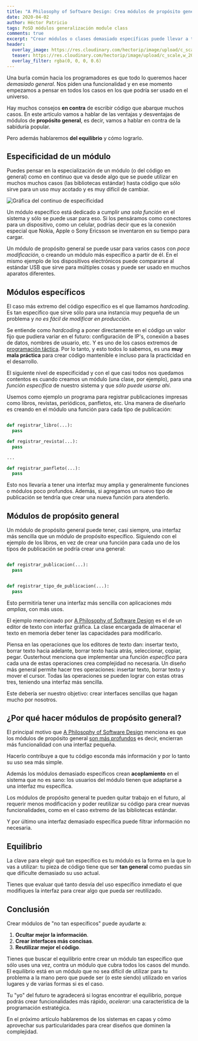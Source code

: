 ```yaml
---
title: "A Philosophy of Software Design: Crea módulos de propósito general"
date: 2020-04-02
author: Héctor Patricio
tags: PoSD módulos generalización module class
comments: true
excerpt: "Crear módulos o clases demasiado específicas puede llevar a tu código a ser difícil de mantener, veamos por qué te conviene crear módulos de propósito general."
header:
  overlay_image: https://res.cloudinary.com/hectorip/image/upload/c_scale,w_1400/v1584726013/D750CDED-7745-4A56-8B3D-5CD33D2893E6_vqdgzb.jpg
  teaser: https://res.cloudinary.com/hectorip/image/upload/c_scale,w_200/v1584726013/D750CDED-7745-4A56-8B3D-5CD33D2893E6_vqdgzb.jpg
  overlay_filter: rgba(0, 0, 0, 0.6)
---
```


Una burla común hacia los programadores es que todo lo queremos hacer _demasiado general_. Nos piden una funcionalidad y en ese momento empezamos a pensar en todos los casos en los que podría ser usado en el universo.

Hay muchos consejos **en contra** de escribir código que abarque
muchos casos. En este artículo vamos a hablar de las ventajas y
desventajas de módulos de **propósito general**, es decir, vamos a
hablar en contra de la sabiduría popular.

Pero además hablaremos **del equilibrio** y cómo lograrlo.

## Especificidad de un módulo

Puedes pensar en la especialización de un módulo (o del código en general) como en continuo que va desde algo que se puede utilizar en muchos muchos casos (las bibliotecas estándar) hasta código que sólo sirve para un uso muy acotado y es muy difícil de cambiar.

![Gráfica del continuo de especificidad](https://res.cloudinary.com/hectorip/image/upload/c_scale,w_1200/v1585279283/7655B57E-A45D-4832-A0D6-41670C22D6CA_boy7ej.png)

Un módulo específico está dedicado a cumplir _una sola función_ en el sistema y sólo se puede usar para eso. Si los pensáramos como conectores para un dispositivo, como un celular, podrías decir que es la conexión especial que Nokia, Apple o Sony Ericsson se inventaron en su tiempo para cargar.

Un módulo de propósito general se puede usar para varios casos con _poca modificación_, o creando un módulo más específico a partir de él. En el mismo ejemplo de los dispositivos electrónicos puede compararse al estándar USB que sirve para múltiples cosas y puede ser usado en muchos aparatos diferentes.

## Módulos específicos

El caso más extremo del código específico es el que llamamos _hardcoding_. Es tan específico que sirve sólo para una instancia muy pequeña de un problema y _no es fácil de modificar en producción_.

Se entiende como _hardcoding_ a poner directamente en el código un valor fijo que pudiera variar en el futuro: configuración de IP's, conexión a bases de datos, nombres de usuario, etc. Y es uno de los casos extremos de [programación táctica](https://blog.thedojo.mx/2020/02/11/a-philosophy-of-software-design-programacion-tactica-vs-estrategica.html#desarrollo-t%C3%A1ctico). Por lo tanto, y esto todos lo sabemos, es una **muy mala  práctica** para crear código mantenible e incluso para la practicidad en el desarrollo.

El siguiente nivel de especificidad y con el que casi todos nos quedamos contentos es cuando creamos un módulo (una clase, por ejemplo), para una _función específica_ de nuestro sistema y que _sólo puede usarse ahí_.

Usemos como ejemplo un programa para registrar publicaciones impresas como libros, revistas, periódicos, panfletos, etc. Una manera de diseñarlo es creando en el módulo una función para cada tipo de publicación:

```python

def registrar_libro(...):
  pass

def registrar_revista(...):
  pass

...

def registrar_panfleto(...):
  pass

```

Esto nos llevaría a tener una interfaz muy amplia y generalmente funciones o módulos poco profundos. Además, si agregamos un nuevo tipo de publicación se tendría que crear una nueva función para atenderlo.

## Módulos de propósito general

Un módulo de propósito general puede tener, casi siempre, una interfaz más sencilla que un módulo de propósito específico. Siguiendo con el ejemplo de los libros, en vez de crear una función para cada uno de los tipos de publicación se podría crear una general:

```python

def registrar_publicacion(...):
  pass


def registrar_tipo_de_publicacion(...):
  pass

```

Esto permitiría tener una interfaz más sencilla con aplicaciones _más amplias_, con más usos.

El ejemplo mencionado por [A Philosophy of Software Design](https://amzn.to/2GdeHi5) es el de un editor de texto con interfaz gráfica. La clase encargada de almacenar el texto en memoria deber tener las capacidades para modificarlo.

Piensa en las operaciones que los editores de texto dan: insertar texto, borrar texto hacia adelante, borrar texto hacia atrás, seleccionar, copiar, pegar. Ousterhout menciona que implementar una función _específica_ para cada una de estas operaciones crea complejidad no necesaria. Un diseño más general permite hacer tres operaciones: insertar texto, borrar texto y mover el cursor. Todas las operaciones se pueden lograr con estas otras tres, teniendo una interfaz más sencilla.

Este debería ser nuestro objetivo: crear interfaces sencillas que hagan mucho por nosotros.

## ¿Por qué hacer módulos de propósito general?

El principal motivo que [A Philosophy of Software Design](https://amzn.to/2GdeHi5) menciona es que los módulos de propósito general [son más profundos](https://blog.thedojo.mx/2020/03/02/a-philosophy-of-software-design-los-modulos-deben-ser-profundos.html#dise%C3%B1o-de-m%C3%B3dulos) es decir, encierran más funcionalidad con una interfaz pequeña.

Hacerlo contribuye a que tu código esconda más información y por lo tanto su uso sea más simple.

Además los módulos demasiado específicos crean **acoplamiento** en el sistema que no es sano: los usuarios del módulo tienen que adaptarse a una interfaz mu específica.

Los módulos de propósito general te pueden quitar trabajo en el futuro, al requerir menos modificación y poder reutilizar su código para crear nuevas funcionalidades, como en el caso extremo de las bibliotecas estándar.

Y por último una interfaz demasiado específica puede filtrar información no necesaria.

## Equilibrio

La clave para elegir qué tan específico es tu módulo es la forma en la que lo vas a utilizar: tu pieza de código tiene que ser **tan general** como puedas sin que dificulte demasiado su uso actual.

Tienes que evaluar qué tanto desvía del uso específico inmediato el que modifiques la interfaz para crear algo que pueda ser reutilizado.

## Conclusión

Crear módulos de "no tan específicos" puede ayudarte a:

1. **Ocultar mejor la información**.
2. **Crear interfaces más concisas**.
3. **Reutilizar mejor el código**.

Tienes que buscar el equilibrio entre crear un módulo tan específico que sólo uses una vez, contra un módulo que cubra todos los casos del mundo. El equilibrio está en un módulo que no sea difícil de utilizar para tu problema a la mano pero que puede ser (o este siendo) utilizado en varios lugares y de varias formas si es el caso.

Tu "yo" del futuro te agradecerá si logras encontrar el equilibrio, porque podrás crear funcionalidades más rápido, _acelerar_: una característica de la programación estratégica.

En el próximo artículo hablaremos de los sistemas en capas y cómo aprovechar sus particularidades para crear diseños que dominen la complejidad.
